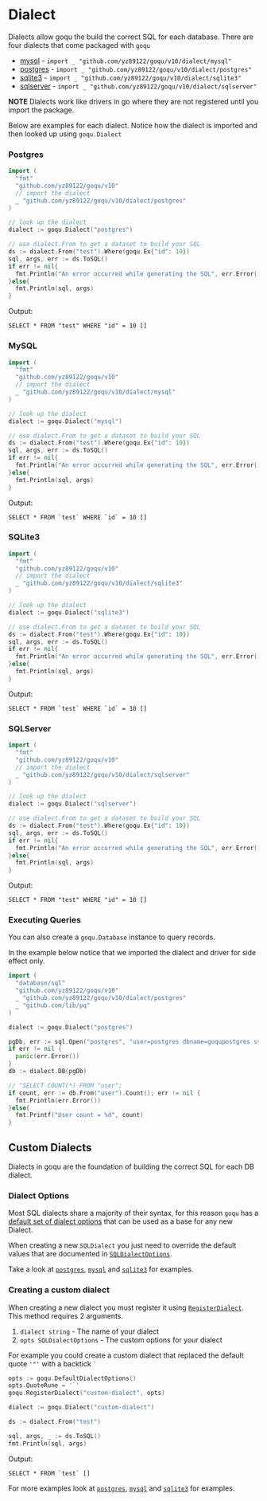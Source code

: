 # Dialect

Dialects allow goqu the build the correct SQL for each database. There are four dialects that come packaged with `goqu`

* [mysql](./dialect/mysql/mysql.go) - `import _ "github.com/yz89122/goqu/v10/dialect/mysql"`
* [postgres](./dialect/postgres/postgres.go) - `import _ "github.com/yz89122/goqu/v10/dialect/postgres"`
* [sqlite3](./dialect/sqlite3/sqlite3.go) - `import _ "github.com/yz89122/goqu/v10/dialect/sqlite3"`
* [sqlserver](./dialect/sqlserver/sqlserver.go) - `import _ "github.com/yz89122/goqu/v10/dialect/sqlserver"`

**NOTE** Dialects work like drivers in go where they are not registered until you import the package.

Below are examples for each dialect. Notice how the dialect is imported and then looked up using `goqu.Dialect`

<a name="postgres"></a>
### Postgres
```go
import (
  "fmt"
  "github.com/yz89122/goqu/v10"
  // import the dialect
  _ "github.com/yz89122/goqu/v10/dialect/postgres"
)

// look up the dialect
dialect := goqu.Dialect("postgres")

// use dialect.From to get a dataset to build your SQL
ds := dialect.From("test").Where(goqu.Ex{"id": 10})
sql, args, err := ds.ToSQL()
if err != nil{
  fmt.Println("An error occurred while generating the SQL", err.Error())
}else{
  fmt.Println(sql, args)
}
```

Output:
```
SELECT * FROM "test" WHERE "id" = 10 []
```

<a name="mysql"></a>
### MySQL
```go
import (
  "fmt"
  "github.com/yz89122/goqu/v10"
  // import the dialect
  _ "github.com/yz89122/goqu/v10/dialect/mysql"
)

// look up the dialect
dialect := goqu.Dialect("mysql")

// use dialect.From to get a dataset to build your SQL
ds := dialect.From("test").Where(goqu.Ex{"id": 10})
sql, args, err := ds.ToSQL()
if err != nil{
  fmt.Println("An error occurred while generating the SQL", err.Error())
}else{
  fmt.Println(sql, args)
}
```

Output:
```
SELECT * FROM `test` WHERE `id` = 10 []
```

<a name="sqlite3"></a>
### SQLite3
```go
import (
  "fmt"
  "github.com/yz89122/goqu/v10"
  // import the dialect
  _ "github.com/yz89122/goqu/v10/dialect/sqlite3"
)

// look up the dialect
dialect := goqu.Dialect("sqlite3")

// use dialect.From to get a dataset to build your SQL
ds := dialect.From("test").Where(goqu.Ex{"id": 10})
sql, args, err := ds.ToSQL()
if err != nil{
  fmt.Println("An error occurred while generating the SQL", err.Error())
}else{
  fmt.Println(sql, args)
}
```

Output:
```
SELECT * FROM `test` WHERE `id` = 10 []
```

<a name="sqlserver"></a>
### SQLServer
```go
import (
  "fmt"
  "github.com/yz89122/goqu/v10"
  // import the dialect
  _ "github.com/yz89122/goqu/v10/dialect/sqlserver"
)

// look up the dialect
dialect := goqu.Dialect("sqlserver")

// use dialect.From to get a dataset to build your SQL
ds := dialect.From("test").Where(goqu.Ex{"id": 10})
sql, args, err := ds.ToSQL()
if err != nil{
  fmt.Println("An error occurred while generating the SQL", err.Error())
}else{
  fmt.Println(sql, args)
}
```

Output:
```
SELECT * FROM "test" WHERE "id" = 10 []
```

### Executing Queries 

You can also create a `goqu.Database` instance to query records.

In the example below notice that we imported the dialect and driver for side effect only.

```go
import (
  "database/sql"
  "github.com/yz89122/goqu/v10"
  _ "github.com/yz89122/goqu/v10/dialect/postgres"
  _ "github.com/lib/pq"
)

dialect := goqu.Dialect("postgres")

pgDb, err := sql.Open("postgres", "user=postgres dbname=goqupostgres sslmode=disable ")
if err != nil {
  panic(err.Error())
}
db := dialect.DB(pgDb)

// "SELECT COUNT(*) FROM "user";
if count, err := db.From("user").Count(); err != nil {
  fmt.Println(err.Error())
}else{
  fmt.Printf("User count = %d", count)
}
```

<a name="custom-dialects"></a>
## Custom Dialects

Dialects in goqu are the foundation of building the correct SQL for each DB dialect.

### Dialect Options

Most SQL dialects share a majority of their syntax, for this reason `goqu` has a [default set of dialect options]((http://godoc.org/github.com/yz89122/goqu/v10/#DefaultDialectOptions)) that can be used as a base for any new Dialect.

When creating a new `SQLDialect` you just need to override the default values that are documented in [`SQLDialectOptions`](http://godoc.org/github.com/yz89122/goqu/v10/#SQLDialectOptions).

Take a look at [`postgres`](./dialect/postgres/postgres.go), [`mysql`](./dialect/mysql/mysql.go) and [`sqlite3`](./dialect/sqlite3/sqlite3.go) for examples.

### Creating a custom dialect

When creating a new dialect you must register it using [`RegisterDialect`](http://godoc.org/github.com/yz89122/goqu/v10/#RegisterDialect). This method requires 2 arguments.

1. `dialect string` - The name of your dialect
2. `opts SQLDialectOptions` - The custom options for your dialect

For example you could create a custom dialect that replaced the default quote `'"'` with a backtick <code>`</code>
```go
opts := goqu.DefaultDialectOptions()
opts.QuoteRune = '`'
goqu.RegisterDialect("custom-dialect", opts)

dialect := goqu.Dialect("custom-dialect")

ds := dialect.From("test")

sql, args, _ := ds.ToSQL()
fmt.Println(sql, args)
```

Output:
```
SELECT * FROM `test` []
```

For more examples look at [`postgres`](./dialect/postgres/postgres.go), [`mysql`](./dialect/mysql/mysql.go) and [`sqlite3`](./dialect/sqlite3/sqlite3.go) for examples.

